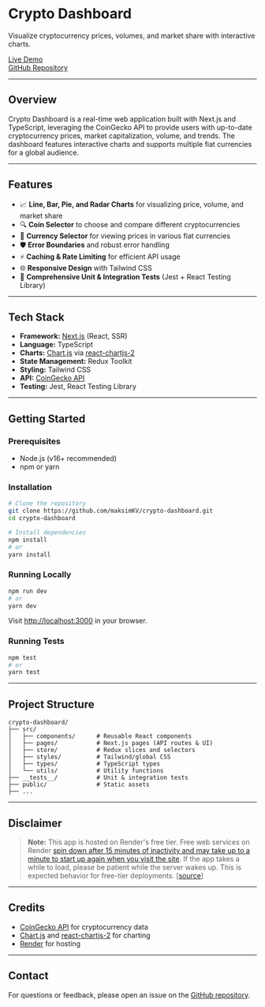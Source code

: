 # Crypto Dashboard

Visualize cryptocurrency prices, volumes, and market share with interactive charts.

[Live Demo](https://crypto-dashboard-jyxj.onrender.com/)  
[GitHub Repository](https://github.com/maksimKV/crypto-dashboard)

---

## Overview

Crypto Dashboard is a real-time web application built with Next.js and TypeScript, leveraging the CoinGecko API to provide users with up-to-date cryptocurrency prices, market capitalization, volume, and trends. The dashboard features interactive charts and supports multiple fiat currencies for a global audience.

---

## Features

- 📈 **Line, Bar, Pie, and Radar Charts** for visualizing price, volume, and market share
- 🔍 **Coin Selector** to choose and compare different cryptocurrencies
- 💱 **Currency Selector** for viewing prices in various fiat currencies
- 🛡️ **Error Boundaries** and robust error handling
- ⚡ **Caching & Rate Limiting** for efficient API usage
- 🌐 **Responsive Design** with Tailwind CSS
- 🧪 **Comprehensive Unit & Integration Tests** (Jest + React Testing Library)

---

## Tech Stack

- **Framework:** [Next.js](https://nextjs.org/) (React, SSR)
- **Language:** TypeScript
- **Charts:** [Chart.js](https://www.chartjs.org/) via [react-chartjs-2](https://react-chartjs-2.js.org/)
- **State Management:** Redux Toolkit
- **Styling:** Tailwind CSS
- **API:** [CoinGecko API](https://www.coingecko.com/en/api)
- **Testing:** Jest, React Testing Library

---

## Getting Started

### Prerequisites
- Node.js (v16+ recommended)
- npm or yarn

### Installation

```bash
# Clone the repository
git clone https://github.com/maksimKV/crypto-dashboard.git
cd crypto-dashboard

# Install dependencies
npm install
# or
yarn install
```

### Running Locally

```bash
npm run dev
# or
yarn dev
```

Visit [http://localhost:3000](http://localhost:3000) in your browser.

### Running Tests

```bash
npm test
# or
yarn test
```

---

## Project Structure

```
crypto-dashboard/
├── src/
│   ├── components/      # Reusable React components
│   ├── pages/           # Next.js pages (API routes & UI)
│   ├── store/           # Redux slices and selectors
│   ├── styles/          # Tailwind/global CSS
│   ├── types/           # TypeScript types
│   └── utils/           # Utility functions
├── __tests__/           # Unit & integration tests
├── public/              # Static assets
├── ...
```

---

## Disclaimer

> **Note:** This app is hosted on Render's free tier. Free web services on Render [spin down after 15 minutes of inactivity and may take up to a minute to start up again when you visit the site](https://render.com/docs/free). If the app takes a while to load, please be patient while the server wakes up. This is expected behavior for free-tier deployments. [[source](https://render.com/docs/faq)]

---

## Credits

- [CoinGecko API](https://www.coingecko.com/en/api) for cryptocurrency data
- [Chart.js](https://www.chartjs.org/) and [react-chartjs-2](https://react-chartjs-2.js.org/) for charting
- [Render](https://render.com/) for hosting

---

## Contact

For questions or feedback, please open an issue on the [GitHub repository](https://github.com/maksimKV/crypto-dashboard).
